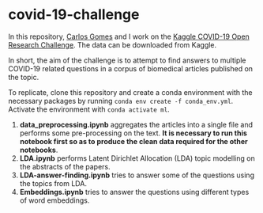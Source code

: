 # covid-19-challenge

In this repository, [Carlos Gomes](https://github.com/CarlosGomes98) and I work on the [Kaggle COVID-19 Open Research Challenge](https://www.kaggle.com/allen-institute-for-ai/CORD-19-research-challenge). The data can be downloaded from Kaggle.

In short, the aim of the challenge is to attempt to find answers to multiple COVID-19 related questions in a corpus of biomedical articles published on the topic.

To replicate, clone this repository and create a conda environment with the necessary packages by running ```conda env create -f conda_env.yml```. Activate the environment with ```conda activate ml```.  

1) **data_preprocessing.ipynb** aggregates the articles into a single file and performs some pre-processing on the text. **It is necessary to run this notebook first so as to produce the clean data required for the other notebooks**.
2) **LDA.ipynb** performs Latent Dirichlet Allocation (LDA) topic modelling on the abstracts of the papers.
3) **LDA-answer-finding.ipynb** tries to answer some of the questions using the topics from LDA.
4) **Embeddings.ipynb** tries to answer the questions using different types of word embeddings.
